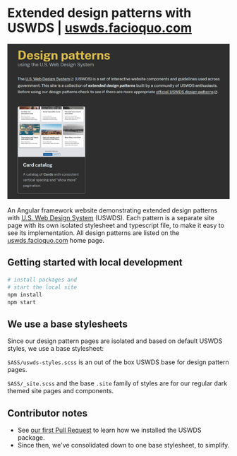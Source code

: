 # Extended design patterns with USWDS | [uswds.facioquo.com](https://uswds.facioquo.com)

![](/.offline/site-thumbnail.png)

An Angular framework website demonstrating extended design patterns with [U.S. Web Design System](https://designsystem.digital.gov) (USWDS).  Each pattern is a separate site page with its own isolated stylesheet and typescript file, to make it easy to see its implementation.  All design patterns are listed on the [uswds.facioquo.com](https://uswds.facioquo.com) home page.

## Getting started with local development

```bash
# install packages and 
# start the local site
npm install
npm start
```

## We use a base stylesheets

Since our design pattern pages are isolated and based on default USWDS styles, we use a base stylesheet:

`SASS/uswds-styles.scss` is an out of the box USWDS base for design pattern pages.

`SASS/_site.scss` and the base `.site` family of styles are for our regular dark themed site pages and components.

## Contributor notes

- See [our first Pull Request](https://github.com/facioquo/uswds-design-patterns/pull/1) to learn how we installed the USWDS package.
- Since then, we've consolidated down to one base stylesheet, to simplify.
